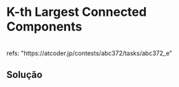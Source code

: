 # K-th Largest Connected Components

<br>
refs: "https://atcoder.jp/contests/abc372/tasks/abc372_e"


<br>

## Solução
